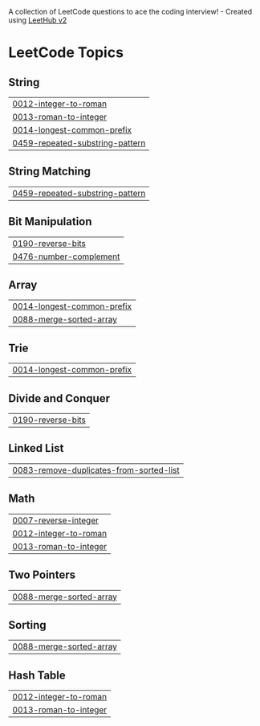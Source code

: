A collection of LeetCode questions to ace the coding interview! - Created using [LeetHub v2](https://github.com/arunbhardwaj/LeetHub-2.0)
<!---LeetCode Topics Start-->
# LeetCode Topics
## String
|  |
| ------- |
| [0012-integer-to-roman](https://github.com/fasilev/LeetCode/tree/master/0012-integer-to-roman) |
| [0013-roman-to-integer](https://github.com/fasilev/LeetCode/tree/master/0013-roman-to-integer) |
| [0014-longest-common-prefix](https://github.com/fasilev/LeetCode/tree/master/0014-longest-common-prefix) |
| [0459-repeated-substring-pattern](https://github.com/fasilev/LeetCode/tree/master/0459-repeated-substring-pattern) |
## String Matching
|  |
| ------- |
| [0459-repeated-substring-pattern](https://github.com/fasilev/LeetCode/tree/master/0459-repeated-substring-pattern) |
## Bit Manipulation
|  |
| ------- |
| [0190-reverse-bits](https://github.com/fasilev/LeetCode/tree/master/0190-reverse-bits) |
| [0476-number-complement](https://github.com/fasilev/LeetCode/tree/master/0476-number-complement) |
## Array
|  |
| ------- |
| [0014-longest-common-prefix](https://github.com/fasilev/LeetCode/tree/master/0014-longest-common-prefix) |
| [0088-merge-sorted-array](https://github.com/fasilev/LeetCode/tree/master/0088-merge-sorted-array) |
## Trie
|  |
| ------- |
| [0014-longest-common-prefix](https://github.com/fasilev/LeetCode/tree/master/0014-longest-common-prefix) |
## Divide and Conquer
|  |
| ------- |
| [0190-reverse-bits](https://github.com/fasilev/LeetCode/tree/master/0190-reverse-bits) |
## Linked List
|  |
| ------- |
| [0083-remove-duplicates-from-sorted-list](https://github.com/fasilev/LeetCode/tree/master/0083-remove-duplicates-from-sorted-list) |
## Math
|  |
| ------- |
| [0007-reverse-integer](https://github.com/fasilev/LeetCode/tree/master/0007-reverse-integer) |
| [0012-integer-to-roman](https://github.com/fasilev/LeetCode/tree/master/0012-integer-to-roman) |
| [0013-roman-to-integer](https://github.com/fasilev/LeetCode/tree/master/0013-roman-to-integer) |
## Two Pointers
|  |
| ------- |
| [0088-merge-sorted-array](https://github.com/fasilev/LeetCode/tree/master/0088-merge-sorted-array) |
## Sorting
|  |
| ------- |
| [0088-merge-sorted-array](https://github.com/fasilev/LeetCode/tree/master/0088-merge-sorted-array) |
## Hash Table
|  |
| ------- |
| [0012-integer-to-roman](https://github.com/fasilev/LeetCode/tree/master/0012-integer-to-roman) |
| [0013-roman-to-integer](https://github.com/fasilev/LeetCode/tree/master/0013-roman-to-integer) |
<!---LeetCode Topics End-->